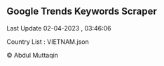 

## Google Trends Keywords Scraper 
 
Last Update 02-04-2023 , 03:46:06

Country List :
VIETNAM.json



© Abdul Muttaqin 
